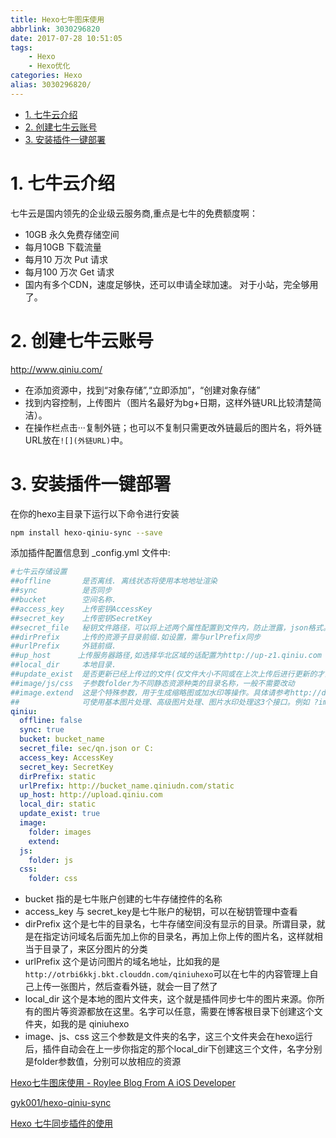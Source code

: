 ```yaml
---
title: Hexo七牛图床使用
abbrlink: 3030296820
date: 2017-07-28 10:51:05
tags: 
    - Hexo
    - Hexo优化
categories: Hexo
alias: 3030296820/
---
```

<!-- TOC -->

- [1. 七牛云介绍](#1-七牛云介绍)
- [2. 创建七牛云账号](#2-创建七牛云账号)
- [3. 安装插件一键部署](#3-安装插件一键部署)

<!-- /TOC -->
<!-- more -->

# 1. 七牛云介绍

七牛云是国内领先的企业级云服务商,重点是七牛的免费额度啊：

- 10GB 永久免费存储空间
- 每月10GB 下载流量
- 每月10 万次 Put 请求
- 每月100 万次 Get 请求
- 国内有多个CDN，速度足够快，还可以申请全球加速。
对于小站，完全够用了。

# 2. 创建七牛云账号
  http://www.qiniu.com/

- 在添加资源中，找到“对象存储”,“立即添加”，“创建对象存储”
- 找到内容控制，上传图片（图片名最好为bg+日期，这样外链URL比较清楚简洁）。
- 在操作栏点击···复制外链；也可以不复制只需更改外链最后的图片名，将外链URL放在```![](外链URL)```中。

# 3. 安装插件一键部署

在你的hexo主目录下运行以下命令进行安装

```bash
npm install hexo-qiniu-sync --save
```

添加插件配置信息到 _config.yml 文件中:

```yml
#七牛云存储设置
##offline       是否离线. 离线状态将使用本地地址渲染
##sync          是否同步
##bucket        空间名称.
##access_key    上传密钥AccessKey
##secret_key    上传密钥SecretKey
##secret_file   秘钥文件路径，可以将上述两个属性配置到文件内，防止泄露，json格式。绝对路径相对路径均可
##dirPrefix     上传的资源子目录前缀.如设置，需与urlPrefix同步 
##urlPrefix     外链前缀.
##up_host      上传服务器路径,如选择华北区域的话配置为http://up-z1.qiniu.com
##local_dir     本地目录.
##update_exist  是否更新已经上传过的文件(仅文件大小不同或在上次上传后进行更新的才会重新上传)
##image/js/css  子参数folder为不同静态资源种类的目录名称，一般不需要改动
##image.extend  这是个特殊参数，用于生成缩略图或加水印等操作。具体请参考http://developer.qiniu.com/docs/v6/api/reference/fop/image/ 
##              可使用基本图片处理、高级图片处理、图片水印处理这3个接口。例如 ?imageView2/2/w/500 即生成宽度最多500px的缩略图
qiniu:
  offline: false
  sync: true
  bucket: bucket_name
  secret_file: sec/qn.json or C:
  access_key: AccessKey
  secret_key: SecretKey
  dirPrefix: static
  urlPrefix: http://bucket_name.qiniudn.com/static
  up_host: http://upload.qiniu.com
  local_dir: static
  update_exist: true
  image: 
    folder: images
    extend: 
  js:
    folder: js
  css:
    folder: css
```

- bucket 指的是七牛账户创建的七牛存储控件的名称
- access_key 与 secret_key是七牛账户的秘钥，可以在秘钥管理中查看
- dirPrefix  这个是七牛的目录名，七牛存储空间没有显示的目录。所谓目录，就是在指定访问域名后面先加上你的目录名，再加上你上传的图片名，这样就相当于目录了，来区分图片的分类
- urlPrefix  这个是访问图片的域名地址，比如我的是` http://otrbi6kkj.bkt.clouddn.com/qiniuhexo`可以在七牛的内容管理上自己上传一张图片，然后查看外链，就会一目了然了
- local_dir 这个是本地的图片文件夹，这个就是插件同步七牛的图片来源。你所有的图片等资源都放在这里。名字可以任意，需要在博客根目录下创建这个文件夹，如我的是 qiniuhexo
- image、js、css 这三个参数是文件夹的名字，这三个文件夹会在hexo运行后，插件自动会在上一步你指定的那个local_dir下创建这三个文件，名字分别是folder参数值，分别可以放相应的资源


[Hexo七牛图床使用 - Roylee Blog From A iOS Developer  ](http://error408.com/2016/08/02/Hexo%E4%B8%83%E7%89%9B%E5%9B%BE%E5%BA%8A%E4%BD%BF%E7%94%A8/)

[gyk001/hexo-qiniu-sync](https://github.com/gyk001/hexo-qiniu-sync)

[Hexo 七牛同步插件的使用](http://www.ixirong.com/2016/10/31/how-to-use-hexo-qiniu-sync-plugin/)